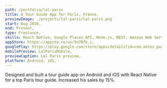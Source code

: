 ```yaml
---
path: /portfolio/lal-paris
title: A Tour Guide App for Paris, France,
previewImage: ./projects/lal-paris/lal-paris.png
start: Aug 2016,
end: Present,
type: Freelance,
skills: React Native, Google Places API, Node.js, REST, Amazon Web Services,
appStore: https://appsto.re/us/5n7Bfb.i,
googlePlay: https://play.google.com/store/apps/details?id=com.antos_paris&hl=en,
mobilePreview: LalParisMobile,
previewCaption: Lal Paris preview,
platform: Android, iOS,
---
```


Designed and built a tour guide app on Android and iOS with React Native for a top Paris tour guide. Increased his sales by 15%.

